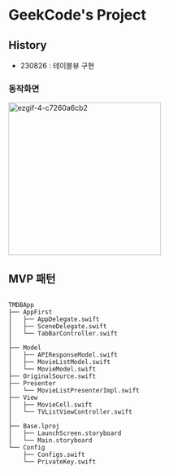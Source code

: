# GeekCode's Project

## History
- 230826 : 테이블뷰 구현


### 동작화면
<img width="300" alt="ezgif-4-c7260a6cb2" src="https://github.com/isGeekCode/TIL/assets/76529148/f79c8551-94c1-4026-a7c2-86d71e79be48">


## MVP 패턴
```

TMDBApp
├── AppFirst
│   ├── AppDelegate.swift
│   ├── SceneDelegate.swift
│   └── TabBarController.swift
│
├── Model
│   ├── APIResponseModel.swift
│   ├── MovieListModel.swift
│   └── MovieModel.swift
├── OriginalSource.swift
├── Presenter
│   └── MovieListPresenterImpl.swift
├── View
│   ├── MovieCell.swift
│   └── TVListViewController.swift
│
├── Base.lproj
│   ├── LaunchScreen.storyboard
│   └── Main.storyboard
└── Config
    ├── Configs.swift
    └── PrivateKey.swift
    
```
